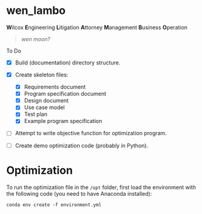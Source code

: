 # wen_lambo
**W**ilcox **E**ngineering **L**itigation **A**ttorney **M**anagement **B**usiness **O**peration

>*wen moon?*

To Do

- [x] Build (documentation) directory structure.
- [x] Create skeleton files:
  - [x] Requirements document
  - [x] Program specification document
  - [x] Design document
  - [x] Use case model
  - [x] Test plan
  - [x] Example program specification
- [ ] Attempt to write objective function for optimization program.
- [ ] Create demo optimization code (probably in Python).


# Optimization
To run the optimization file in the `/opt` folder, first load the environment with the following code (you need to have Anaconda installed): 
```
conda env create -f environment.yml
```